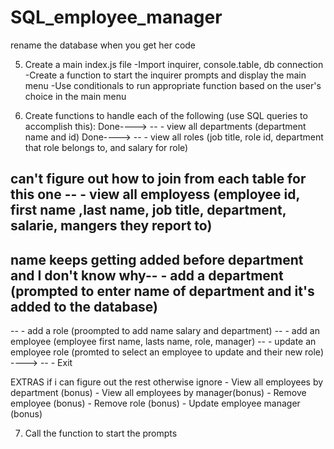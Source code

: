 # SQL_employee_manager

rename the database when you get her code


5. Create a main index.js file
    -Import inquirer, console.table, db connection 
    -Create a function to start the inquirer prompts and display the main menu
    -Use conditionals to run appropriate function based on the user's choice in the main menu

6. Create functions to handle each of the following (use SQL queries to accomplish this):
Done----> --  - view all departments (department name and id)
Done---->  --  - view all roles (job title, role id, department that role belongs to, and salary for role)
## can't figure out how to join from each table for this one --   - view all employess (employee id, first name ,last name, job title, department, salarie, mangers they report to)

## name keeps getting added before department and I don't know why--  - add a department (prompted to enter name of department and it's added to the database)
  --  - add a role (proompted to add name salary and department)
  --  - add an employee (employee first name, lasts name, role, manager)
  --  - update an employee role (promted to select an employee to update and their new role)
---->  --  - Exit

EXTRAS if i can figure out the rest otherwise ignore
    - View all employees by department (bonus)
    - View all employees by manager(bonus)
    - Remove employee (bonus)
    - Remove role (bonus)
    - Update employee manager (bonus)

7. Call the function to start the prompts